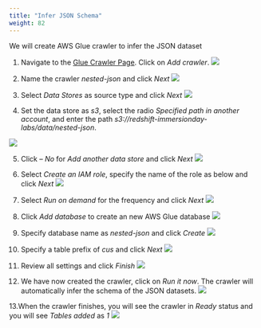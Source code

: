 ```yaml
---
title: "Infer JSON Schema"
weight: 82
---
```


We will create AWS Glue crawler to infer the JSON dataset

1. Navigate to the [Glue Crawler Page](https://console.aws.amazon.com/glue/home?#catalog:tab=crawlers).  Click on *Add crawler*.
![](/images/lab8_crawler01.png)

2. Name the crawler *nested-json* and click *Next*
![](/images/lab8_crawler02.png)

3. Select *Data Stores* as source type and click *Next*
![](/images/lab8_crawler03.png)

4. Set the data store as *s3*, select the radio *Specified path in another account*, and enter the path *s3://redshift-immersionday-labs/data/nested-json*. 

![](/images/lab8_crawler04.png)

5. Click – *No* for *Add another data store* and click *Next*
![](/images/lab8_crawler05.png)

6. Select *Create an IAM role*, specify the name of the role as below and click *Next*
![](/images/lab8_crawler06.png)

7. Select *Run on demand* for the frequency and click *Next*
![](/images/lab8_crawler07.png)

8. Click *Add database* to create an new AWS Glue database
![](/images/lab8_crawler08.png)

9. Specify database name as *nested-json* and click *Create* 
![](/images/lab8_crawler09.png)

10. Specify a table prefix of *cus* and click *Next*
![](/images/lab8_crawler10.png)

11. Review all settings and click *Finish*
![](/images/lab8_crawler11.png)

12. We have now created the crawler, click on *Run it now*. The crawler will automatically infer the schema of the JSON datasets.
![](/images/lab8_crawler12.png)

13.When the crawler finishes, you will see the crawler in *Ready* status and you will see *Tables added* as *1*
![](/images/lab8_crawler13.png)
